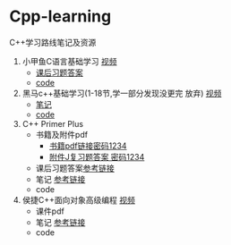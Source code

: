 # Cpp-learning
C++学习路线笔记及资源
1. 小甲鱼C语言基础学习 [视频](https://www.bilibili.com/video/BV17s411N78s/?spm_id_from=333.337.search-card.all.click&vd_source=25cfb81d952e6f96fcc47d02e16b46fd)
   - [课后习题答案](小甲鱼C语言基础学习/带你学C带你飞课后答案)
   - [code](小甲鱼C语言基础学习/code)
2. 黑马c++基础学习(1-18节,学一部分发现没更完 放弃) [视频](https://www.bilibili.com/video/BV1ZH4y137ws/?spm_id_from=333.337.search-card.all.click&vd_source=25cfb81d952e6f96fcc47d02e16b46fd)
   - [笔记](黑马c++基础学习/黑马C++基础学习.md)
   - [code](黑马c++基础学习/code)
3. C++ Primer Plus
   - 书籍及附件pdf
     - [书籍pdf链接密码1234](https://pan.baidu.com/s/1NvWLStnvizdkLj00wVhFjQ?pwd=1234)
     - [附件J复习题答案 密码1234](https://pan.baidu.com/s/1JyJGcz8t9PBfjChRiuO6lw?pwd=1234 )
   - 课后习题答案[参考链接](https://github.com/ShujiaHuang/Cpp-Primer-Plus-6th)
   - 笔记 [参考链接](https://github.com/ShujiaHuang/Cpp-Primer-Plus-6th)
   - code
4. 侯捷C++面向对象高级编程 [视频](https://www.youtube.com/watch?v=2S-tJaPKFdQ&list=PLARyLAkGMq_7_qm4gPZ0OvfqfQrvkFVMw&index=2)
   - 课件pdf
   - 笔记 [参考链接](https://github.com/Jin-zz/LearningCPlusPlus/tree/main)
   - code
